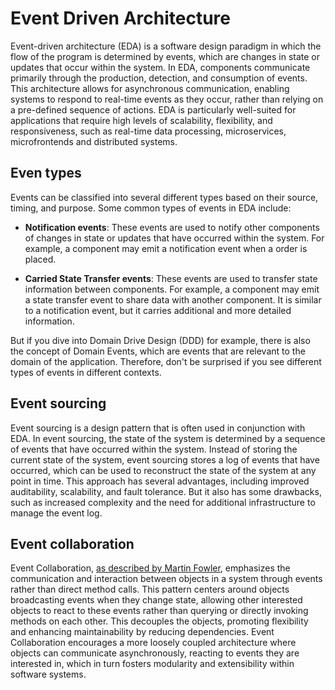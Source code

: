 # Event Driven Architecture

Event-driven architecture (EDA) is a software design paradigm in which the flow of the program is determined by events, which are changes in state or updates that occur within the system. In EDA, components communicate primarily through the production, detection, and consumption of events. This architecture allows for asynchronous communication, enabling systems to respond to real-time events as they occur, rather than relying on a pre-defined sequence of actions. EDA is particularly well-suited for applications that require high levels of scalability, flexibility, and responsiveness, such as real-time data processing, microservices, microfrontends and distributed systems.

## Even types

Events can be classified into several different types based on their source, timing, and purpose. Some common types of events in EDA include:

- **Notification events**: These events are used to notify other components of changes in state or updates that have occurred within the system. For example, a component may emit a notification event when a order is placed.

- **Carried State Transfer events**: These events are used to transfer state information between components. For example, a component may emit a state transfer event to share data with another component. It is similar to a notification event, but it carries additional and more detailed information.

But if you dive into Domain Drive Design (DDD) for example, there is also the concept of Domain Events, which are events that are relevant to the domain of the application. Therefore, don't be surprised if you see different types of events in different contexts.

## Event sourcing

Event sourcing is a design pattern that is often used in conjunction with EDA. In event sourcing, the state of the system is determined by a sequence of events that have occurred within the system. Instead of storing the current state of the system, event sourcing stores a log of events that have occurred, which can be used to reconstruct the state of the system at any point in time. This approach has several advantages, including improved auditability, scalability, and fault tolerance. But it also has some drawbacks, such as increased complexity and the need for additional infrastructure to manage the event log.

## Event collaboration

Event Collaboration, [as described by Martin Fowler](https://martinfowler.com/eaaDev/EventCollaboration.html), emphasizes the communication and interaction between objects in a system through events rather than direct method calls. This pattern centers around objects broadcasting events when they change state, allowing other interested objects to react to these events rather than querying or directly invoking methods on each other. This decouples the objects, promoting flexibility and enhancing maintainability by reducing dependencies. Event Collaboration encourages a more loosely coupled architecture where objects can communicate asynchronously, reacting to events they are interested in, which in turn fosters modularity and extensibility within software systems.
